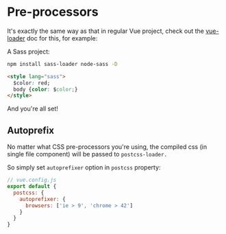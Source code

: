 # Pre-processors

It's exactly the same way as that in regular Vue project, check out the [vue-loader](http://vue-loader.vuejs.org/en/configurations/pre-processors.html) doc for this, for example:

A Sass project:

```bash
npm install sass-loader node-sass -D
```

```html
<style lang="sass">
  $color: red;
  body {color: $color;}
</style>
```

And you're all set!

## Autoprefix

No matter what CSS pre-processors you're using, the compiled css (in single file component) will be passed to `postcss-loader.`

So simply set `autoprefixer` option in `postcss` property:

```js
// vue.config.js
export default {
  postcss: {
    autoprefixer: {
      browsers: ['ie > 9', 'chrome > 42']
    }
  }
}
```
